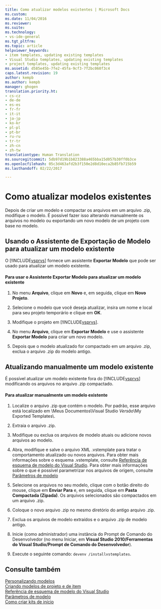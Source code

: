 ```yaml
---
title: Como atualizar modelos existentes | Microsoft Docs
ms.custom: 
ms.date: 11/04/2016
ms.reviewer: 
ms.suite: 
ms.technology:
- vs-ide-general
ms.tgt_pltfrm: 
ms.topic: article
helpviewer_keywords:
- item templates, updating existing templates
- Visual Studio templates, updating existing templates
- project templates, updating existing templates
ms.assetid: d585e45b-7fe2-45fa-9cf3-7f2bc060f3c4
caps.latest.revision: 19
author: kempb
ms.author: kempb
manager: ghogen
translation.priority.ht:
- cs-cz
- de-de
- es-es
- fr-fr
- it-it
- ja-jp
- ko-kr
- pl-pl
- pt-br
- ru-ru
- tr-tr
- zh-cn
- zh-tw
translationtype: Human Translation
ms.sourcegitcommit: 5db97d19b1b823388a465bba15d057b30ff0b3ce
ms.openlocfilehash: 05c3d463afd2b3f150e2d8d10eca2b85fb715b59
ms.lasthandoff: 02/22/2017

---
```

# <a name="how-to-update-existing-templates"></a>Como atualizar modelos existentes
Depois de criar um modelo e compactar os arquivos em um arquivo .zip, modifique o modelo. É possível fazer isso alterando manualmente os arquivos no modelo ou exportando um novo modelo de um projeto com base no modelo.  
  
## <a name="using-the-export-template-wizard-to-update-an-existing-template"></a>Usando o Assistente de Exportação de Modelo para atualizar um modelo existente  
 O [!INCLUDE[vsprvs](../code-quality/includes/vsprvs_md.md)] fornece um assistente **Exportar Modelo** que pode ser usado para atualizar um modelo existente.  
  
#### <a name="to-use-export-template-to-update-an-existing-template"></a>Para usar o Assistente Exportar Modelo para atualizar um modelo existente  
  
1.  No menu **Arquivo**, clique em **Novo** e, em seguida, clique em **Novo Projeto**.  
  
2.  Selecione o modelo que você deseja atualizar, insira um nome e local para seu projeto temporário e clique em **OK**.  
  
3.  Modifique o projeto em [!INCLUDE[vsprvs](../code-quality/includes/vsprvs_md.md)].  
  
4.  No menu **Arquivo**, clique em **Exportar Modelo** e use o assistente **Exportar Modelo** para criar um novo modelo.  
  
5.  Depois que o modelo atualizado for compactado em um arquivo .zip, exclua o arquivo .zip do modelo antigo.  
  
## <a name="manually-updating-an-existing-template"></a>Atualizando manualmente um modelo existente  
 É possível atualizar um modelo existente fora do [!INCLUDE[vsprvs](../code-quality/includes/vsprvs_md.md)] modificando os arquivos no arquivo .zip compactado.  
  
#### <a name="to-manually-update-an-existing-template"></a>Para atualizar manualmente um modelo existente  
  
1.  Localize o arquivo .zip que contém o modelo. Por padrão, esse arquivo está localizado em \Meus Documentos\Visual Studio *Versão*\My Exported Templates\\.  
  
2.  Extraia o arquivo .zip.  
  
3.  Modifique ou exclua os arquivos de modelo atuais ou adicione novos arquivos ao modelo.  
  
4.  Abra, modifique e salve o arquivo XML .vstemplate para tratar o comportamento atualizado ou novos arquivos. Para obter mais informações sobre o esquema .vstemplate, consulte [Referência de esquema de modelo do Visual Studio](../extensibility/visual-studio-template-schema-reference.md). Para obter mais informações sobre o que é possível parametrizar nos arquivos de origem, consulte [Parâmetros de modelo](../ide/template-parameters.md)  
  
5.  Selecione os arquivos no seu modelo, clique com o botão direito do mouse, clique em **Enviar Para** e, em seguida, clique em **Pasta Compactada (Zipada)**. Os arquivos selecionados são compactados em um arquivo .zip.  
  
6.  Coloque o novo arquivo .zip no mesmo diretório do antigo arquivo .zip.  
  
7.  Exclua os arquivos de modelo extraídos e o arquivo .zip de modelo antigo.  
  
8.  Inicie (como administrador) uma instância do Prompt de Comando do Desenvolvedor (no menu Iniciar, em **Visual Studio 2010/Ferramentas do Visual Studio/Prompt de Comando do Desenvolvedor**).  
  
9. Execute o seguinte comando: `devenv /installvstemplates`.  
  
## <a name="see-also"></a>Consulte também  
 [Personalizando modelos](../ide/customizing-project-and-item-templates.md)   
 [Criando modelos de projeto e de item](../ide/creating-project-and-item-templates.md)   
 [Referência de esquema de modelo do Visual Studio](../extensibility/visual-studio-template-schema-reference.md)   
 [Parâmetros de modelo](../ide/template-parameters.md)   
 [Como criar kits de início](../ide/how-to-create-starter-kits.md)

